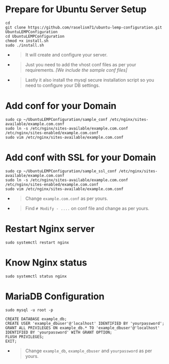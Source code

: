 # Prepare for Ubuntu Server Setup
```shell
cd
git clone https://github.com/raselism71/ubuntu-lemp-configuration.git UbuntuLEMPConfiguration
cd UbuntuLEMPConfiguration
chmod +x install.sh
sudo ./install.sh
```
- > It will create and configure your server.
- > Just you need to add the vhost conf files as per your requirements.
 *[We include the sample conf files]*
- > Lastly it also install the mysql secure installation script so you need to configure your DB settings.
# Add conf for your Domain
```shell
sudo cp ~/UbuntuLEMPConfiguration/sample_conf /etc/nginx/sites-available/example.com.conf
sudo ln -s /etc/nginx/sites-available/example.com.conf /etc/nginx/sites-enabled/example.com.conf
sudo vim /etc/nginx/sites-available/example.com.conf
```
# Add conf with SSL for your Domain
```shell
sudo cp ~/UbuntuLEMPConfiguration/sample_ssl_conf /etc/nginx/sites-available/example.com.conf
sudo ln -s /etc/nginx/sites-available/example.com.conf /etc/nginx/sites-enabled/example.com.conf
sudo vim /etc/nginx/sites-available/example.com.conf
```
- > Change `example.com.conf` as per yours.
- > Find `# Modify - ....` on conf file and change as per yours.
# Restart Nginx server
```shell
sudo systemctl restart nginx
```
# Know Nginx status
```shell
sudo systemctl status nginx 
```
# MariaDB Configuration
```shell
sudo mysql -u root -p
```
```shell
CREATE DATABASE example_db;
CREATE USER 'example_dbuser'@'localhost' IDENTIFIED BY 'yourpassword';
GRANT ALL PRIVILEGES ON example_db.* TO 'example_dbuser'@'localhost' IDENTIFIED BY 'yourpassword' WITH GRANT OPTION;
FLUSH PRIVILEGES;
EXIT;
```
- > Change `example_db`, `example_dbuser` and `yourpassword` as per yours.
